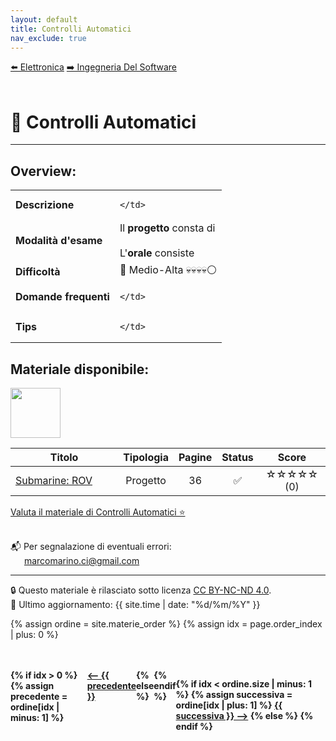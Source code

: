 ```yaml
---
layout: default
title: Controlli Automatici
nav_exclude: true
---
```


<div class="nav-buttons">
  <a href="/Bibbie/Elettronica/" class="nav-button left">⬅️ Elettronica</a>
  <a href="/Bibbie/Ingegneria Del Software/" class="nav-button right">➡️ Ingegneria Del Software</a>
</div>

<br>

<script>
  document.addEventListener('DOMContentLoaded', () => {
    const btn = document.getElementById('theme-toggle');
    const saved = localStorage.getItem('theme');
    if (saved) {
      jtd.setTheme(saved);
      if (btn) btn.textContent = saved === 'dark' ? '☀️' : '🌙';
    }
    if (btn) {
      btn.addEventListener('click', () => {
        const curr = jtd.getTheme();
        const next = curr === 'dark' ? 'light' : 'dark';
        jtd.setTheme(next);
        localStorage.setItem('theme', next);
        btn.textContent = next === 'dark' ? '☀️' : '🌙';
      });
    }
  });
</script>

# 📘 Controlli Automatici
---

## Overview:

<table>
  <tr>
    <td><strong>Descrizione</strong></td>
    <td>
      
    </td>
  </tr>
  <tr>
    <td><strong>Modalità d'esame</strong></td>
    <td>
      Il <strong>progetto</strong> consta di
      <br><br>
      L'<strong>orale</strong> consiste
    </td>
  </tr>
  <tr>
    <td><strong>Difficoltà</strong></td>
    <td>🔺 Medio-Alta 💀💀💀💀⚪</td>
  </tr>
  <tr>
    <td><strong>Domande frequenti</strong></td>
    <td>
      
    </td>
  </tr>
  <tr>
    <td><strong>Tips</strong></td>
    <td>
      
    </td>
  </tr>
</table>

## Materiale disponibile:

<img src="{{ '/assets/images/CopertinaCAUTO.png' | relative_url }}" width="80">

<table>
  <thead>
    <tr>
      <th style="width: 69%; text-align: center;">Titolo</th>
      <th style="width: 2%; text-align: center;">Tipologia</th>
      <th style="width: 2%; text-align: center;">Pagine</th>
      <th style="width: 2%; text-align: center;">Status</th>
      <th style="width: 25%; text-align: center;">Score</th>
    </tr>
  </thead>
  <tbody>
    <tr>
      <td>
        <a href="../Controlli Automatici/Progetto_CA2315.pdf" target="_blank">Submarine: ROV</a>
      </td>
      <td style="text-align: center;">Progetto</td>
      <td style="text-align: center;">36</td>
      <td style="text-align: center;">✅</td>
      <td style="text-align: center;">☆☆☆☆☆ (0)</td>
    </tr>
  </tbody>
</table>

<a href="https://docs.google.com/forms/d/e/1FAIpQLSdtodu3VPHwG825FNluwVazuPSc_mzX1lgQC1v22RndIOVhaQ/viewform" target="_blank" rel="noopener noreferrer">
  Valuta il materiale di Controlli Automatici ⭐
</a> <br><br>

📬 Per segnalazione di eventuali errori:  
&emsp;&nbsp;&nbsp;[marcomarino.ci@gmail.com](mailto:marcomarino.ci@gmail.com)

---
🔒 Questo materiale è rilasciato sotto licenza [CC BY-NC-ND 4.0](https://creativecommons.org/licenses/by-nc-nd/4.0/).  
🔗 Ultimo aggiornamento: {{ site.time | date: "%d/%m/%Y" }}

{% assign ordine = site.materie_order %}
{% assign idx = page.order_index | plus: 0 %}

<div style="margin-top: 3rem; display: flex; justify-content: space-between; font-weight: bold;">
  {% if idx > 0 %}
    {% assign precedente = ordine[idx | minus: 1] %}
    <a href="/{{ precedente | replace: ' ', '%20' }}/">⟵ {{ precedente }}</a>
  {% else %}
    <span></span>
  {% endif %}

  {% if idx < ordine.size | minus: 1 %}
    {% assign successiva = ordine[idx | plus: 1] %}
    <a href="/{{ successiva | replace: ' ', '%20' }}/">{{ successiva }} ⟶</a>
  {% else %}
    <span></span>
  {% endif %}
</div>
